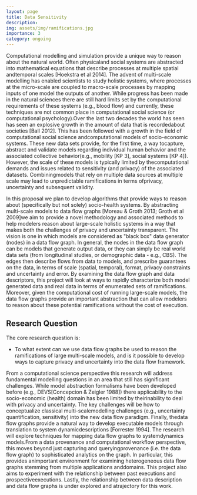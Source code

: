 ```yaml
---
layout: page
title: Data Sensitivity
description: 
img: assets/img/ramifications.jpg
importance: 3
category: ongoing
---
```


Computational modelling and simulation provide a unique way to reason about the natural world. Often physicaland social systems are abstracted into mathematical equations that describe processes at multiple spatial andtemporal scales [Hoekstra et al 2014]. The advent of multi-scale modelling has enabled scientists to study holistic systems, where processes at the micro-scale are coupled to macro-scale processes by mapping inputs of one model the outputs of another. While progress has been made in the natural sciences there are still hard limits set by the computational requirements of these systems (e.g., blood flow) and currently, these techniques are not common place in computational social science (or computational psychology).Over the last two decades the world has seen has seen an explosive growth in the amount of data that is recordedabout societies [Ball 2012]. This has been followed with a growth in the field of computational social science andcomputational models of socio-economic systems. These new data sets provide, for the first time, a way tocapture, abstract and validate models regarding individual human behavior and the associated collective behavior(e.g., mobility [KP 3], social systems [KP 4]). However, the scale of these models is typically limited by thecomputational demands and issues related to sensitivity (and privacy) of the associated datasets. Combiningmodels that rely on multiple data sources at multiple scale may lead to unpredictable ramifications in terms ofprivacy, uncertainty and subsequent validity.

In this proposal we plan to develop algorithms that provide ways to reason about (specifically but not solely) socio-health systems. By abstracting multi-scale models to data flow graphs [Moreau &amp; Groth 2013; Groth et al 2009]we aim to provide a novel methodology and associated methods to help modelers reason about large-scale holistic systems in a way that makes both the challenges of privacy and uncertainty transparent. The vision is one in which models are considered as &quot;black box&quot; data generator (nodes) in a data flow graph. In general, the nodes in the data flow graph can be models that generate output data, or they can simply be real world data sets (from longitudinal studies, or demographic data - e.g., CBS). The edges then describe flows from data to models, and prescribe guarantees on the data, in terms of scale (spatial, temporal), format, privacy constraints and uncertainty and error. By examining the data flow graph and data descriptors, this project will look at ways to rapidly characterize both model generated data and real data in terms of enumerated sets of ramifications. Moreover, given the computational cost of running large-scale models, the data flow graphs provide an important abstraction that can allow modelers to reason about these potential ramifications without the cost of execution.

## Research Question

The core research question is:

- To what extent can we use data flow graphs be used to reason the ramifications of large multi-scale models, and is it possible to develop ways to capture privacy and uncertainty into the data flow framework.

From a computational science perspective this research will address fundamental modelling questions in an area that still has significant challenges. While model abstraction formalisms have been developed before (e.g., DEVS[Concepcion &amp; Zeigler 1988]) there applicability to the socio-economic (health) domain has been limited by theirinability to deal with privacy and uncertainty. The key challenges will be how to conceptualize classical multi-scalemodelling challenges (e.g., uncertainty quantification, sensitivity) into the new data flow paradigm. Finally, thedata flow graphs provide a natural way to develop executable models through translation to system dynamicdescriptions [Forrester 1994]. The research will explore techniques for mapping data flow graphs to systemdynamics models.From a data provenance and computational workflow perspective, this moves beyond just capturing and queryingprovenance (i.e. the data flow graph) to sophisticated analytics on the graph. In particular, this provides animportant environment for examining heterogeneous data flow graphs stemming from multiple applications anddomains. This project also aims to experiment with the relationship between past executions and prospectiveexecutions. Lastly, the relationship between data description and data flow graphs is under explored and atrajectory for this work.